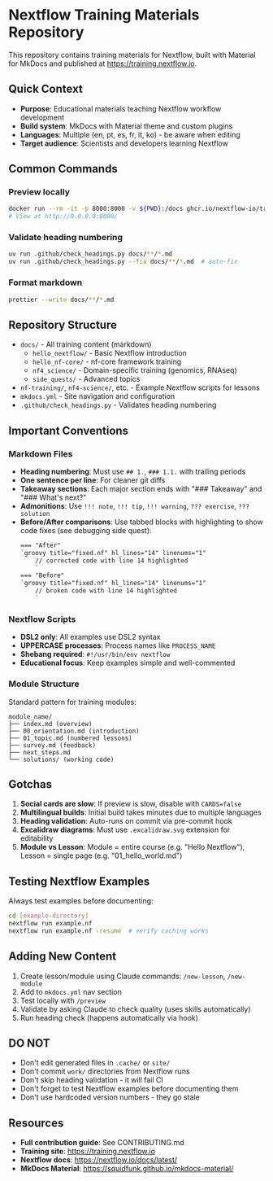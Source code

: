 # Nextflow Training Materials Repository

This repository contains training materials for Nextflow, built with Material for MkDocs and published at https://training.nextflow.io.

## Quick Context

- **Purpose**: Educational materials teaching Nextflow workflow development
- **Build system**: MkDocs with Material theme and custom plugins
- **Languages**: Multiple (en, pt, es, fr, it, ko) - be aware when editing
- **Target audience**: Scientists and developers learning Nextflow

## Common Commands

### Preview locally

```bash
docker run --rm -it -p 8000:8000 -v ${PWD}:/docs ghcr.io/nextflow-io/training-mkdocs:latest
# View at http://0.0.0.0:8000/
```

### Validate heading numbering

```bash
uv run .github/check_headings.py docs/**/*.md
uv run .github/check_headings.py --fix docs/**/*.md  # auto-fix
```

### Format markdown

```bash
prettier --write docs/**/*.md
```

## Repository Structure

- `docs/` - All training content (markdown)
  - `hello_nextflow/` - Basic Nextflow introduction
  - `hello_nf-core/` - nf-core framework training
  - `nf4_science/` - Domain-specific training (genomics, RNAseq)
  - `side_quests/` - Advanced topics
- `nf-training/`, `nf4-science/`, etc. - Example Nextflow scripts for lessons
- `mkdocs.yml` - Site navigation and configuration
- `.github/check_headings.py` - Validates heading numbering

## Important Conventions

### Markdown Files

- **Heading numbering**: Must use `## 1.`, `### 1.1.` with trailing periods
- **One sentence per line**: For cleaner git diffs
- **Takeaway sections**: Each major section ends with "### Takeaway" and "### What's next?"
- **Admonitions**: Use `!!! note`, `!!! tip`, `!!! warning`, `??? exercise`, `??? solution`
- **Before/After comparisons**: Use tabbed blocks with highlighting to show code fixes (see debugging side quest):
  ```markdown
  === "After"
  `groovy title="fixed.nf" hl_lines="14" linenums="1"
      // corrected code with line 14 highlighted
      `
  === "Before"
  `groovy title="fixed.nf" hl_lines="14" linenums="1"
      // broken code with line 14 highlighted
      `
  ```

### Nextflow Scripts

- **DSL2 only**: All examples use DSL2 syntax
- **UPPERCASE processes**: Process names like `PROCESS_NAME`
- **Shebang required**: `#!/usr/bin/env nextflow`
- **Educational focus**: Keep examples simple and well-commented

### Module Structure

Standard pattern for training modules:

```
module_name/
├── index.md (overview)
├── 00_orientation.md (introduction)
├── 01_topic.md (numbered lessons)
├── survey.md (feedback)
├── next_steps.md
└── solutions/ (working code)
```

## Gotchas

1. **Social cards are slow**: If preview is slow, disable with `CARDS=false`
2. **Multilingual builds**: Initial build takes minutes due to multiple languages
3. **Heading validation**: Auto-runs on commit via pre-commit hook
4. **Excalidraw diagrams**: Must use `.excalidraw.svg` extension for editability
5. **Module vs Lesson**: Module = entire course (e.g. "Hello Nextflow"), Lesson = single page (e.g. "01_hello_world.md")

## Testing Nextflow Examples

Always test examples before documenting:

```bash
cd [example-directory]
nextflow run example.nf
nextflow run example.nf -resume  # verify caching works
```

## Adding New Content

1. Create lesson/module using Claude commands: `/new-lesson`, `/new-module`
2. Add to `mkdocs.yml` nav section
3. Test locally with `/preview`
4. Validate by asking Claude to check quality (uses skills automatically)
5. Run heading check (happens automatically via hook)

## DO NOT

- Don't edit generated files in `.cache/` or `site/`
- Don't commit `work/` directories from Nextflow runs
- Don't skip heading validation - it will fail CI
- Don't forget to test Nextflow examples before documenting them
- Don't use hardcoded version numbers - they go stale

## Resources

- **Full contribution guide**: See CONTRIBUTING.md
- **Training site**: https://training.nextflow.io
- **Nextflow docs**: https://nextflow.io/docs/latest/
- **MkDocs Material**: https://squidfunk.github.io/mkdocs-material/

